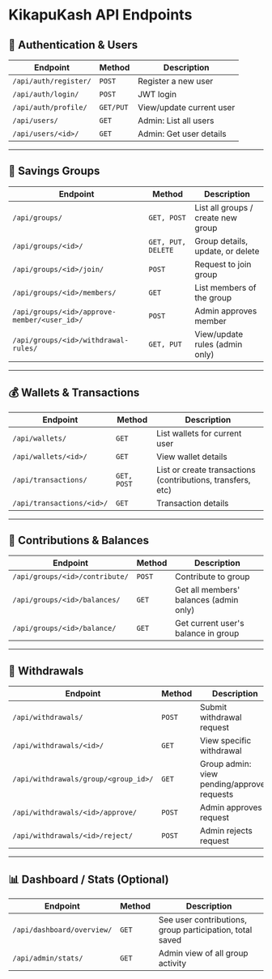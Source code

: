 
# KikapuKash API Endpoints

## 👤 Authentication & Users
| Endpoint | Method | Description |
|---------|--------|-------------|
| `/api/auth/register/` | `POST` | Register a new user |
| `/api/auth/login/` | `POST` | JWT login |
| `/api/auth/profile/` | `GET/PUT` | View/update current user |
| `/api/users/` | `GET` | Admin: List all users |
| `/api/users/<id>/` | `GET` | Admin: Get user details |

---

## 👥 Savings Groups
| Endpoint | Method | Description |
|---------|--------|-------------|
| `/api/groups/` | `GET, POST` | List all groups / create new group |
| `/api/groups/<id>/` | `GET, PUT, DELETE` | Group details, update, or delete |
| `/api/groups/<id>/join/` | `POST` | Request to join group |
| `/api/groups/<id>/members/` | `GET` | List members of the group |
| `/api/groups/<id>/approve-member/<user_id>/` | `POST` | Admin approves member |
| `/api/groups/<id>/withdrawal-rules/` | `GET, PUT` | View/update rules (admin only) |

---

## 💰 Wallets & Transactions
| Endpoint | Method | Description |
|---------|--------|-------------|
| `/api/wallets/` | `GET` | List wallets for current user |
| `/api/wallets/<id>/` | `GET` | View wallet details |
| `/api/transactions/` | `GET, POST` | List or create transactions (contributions, transfers, etc) |
| `/api/transactions/<id>/` | `GET` | Transaction details |

---

## 🧾 Contributions & Balances
| Endpoint | Method | Description |
|---------|--------|-------------|
| `/api/groups/<id>/contribute/` | `POST` | Contribute to group |
| `/api/groups/<id>/balances/` | `GET` | Get all members' balances (admin only) |
| `/api/groups/<id>/balance/` | `GET` | Get current user's balance in group |

---

## 🏦 Withdrawals
| Endpoint | Method | Description |
|---------|--------|-------------|
| `/api/withdrawals/` | `POST` | Submit withdrawal request |
| `/api/withdrawals/<id>/` | `GET` | View specific withdrawal |
| `/api/withdrawals/group/<group_id>/` | `GET` | Group admin: view pending/approved requests |
| `/api/withdrawals/<id>/approve/` | `POST` | Admin approves request |
| `/api/withdrawals/<id>/reject/` | `POST` | Admin rejects request |

---

## 📊 Dashboard / Stats (Optional)
| Endpoint | Method | Description |
|---------|--------|-------------|
| `/api/dashboard/overview/` | `GET` | See user contributions, group participation, total saved |
| `/api/admin/stats/` | `GET` | Admin view of all group activity |
